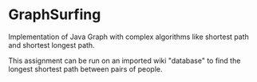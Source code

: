 # GraphSurfing
Implementation of Java Graph with complex algorithms like shortest path and shortest longest path.

This assignment can be run on an imported wiki "database" to find the longest shortest path between pairs of people.

